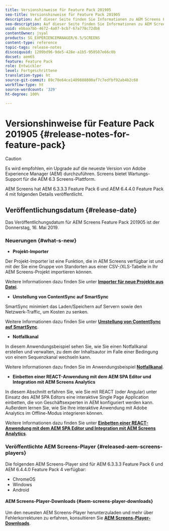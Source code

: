 ```yaml
---
title: Versionshinweise für Feature Pack 201905
seo-title: Versionshinweise für Feature Pack 201905
description: Auf dieser Seite finden Sie Informationen zu AEM Screens Feature Pack 201905, das am Donnerstag, 16. Mai 2019 veröffentlicht wurde.
seo-description: Auf dieser Seite finden Sie Informationen zu AEM Screens Feature Pack 201905, das am Donnerstag, 16. Mai 2019 veröffentlicht wurde.
uuid: ebbaa7bb-4672-4a07-bcb7-67a778c72db8
contentOwner: jsyal
products: SG_EXPERIENCEMANAGER/6.5/SCREENS
content-type: reference
topic-tags: release-notes
discoiquuid: 1209bd96-9de5-428e-a1b5-950507e66c0b
docset: aem65
feature: Feature Pack
role: Entwickler
level: Fortgeschrittene
translation-type: ht
source-git-commit: 89c70e64ce1409888800af7c7edfbf92ab4b2c68
workflow-type: ht
source-wordcount: '329'
ht-degree: 100%

---
```



# Versionshinweise für Feature Pack 201905 {#release-notes-for-feature-pack}

>[!CAUTION]
>
>Es wird empfohlen, ein Upgrade auf die neueste Version von Adobe Experience Manager (AEM) durchzuführen. Screens bietet Wartungs-Support für die AEM 6.3 Screens-Plattform.

AEM Screens hat AEM 6.3.3.3 Feature Pack 6 und AEM 6.4.4.0 Feature Pack 4 mit folgenden Details veröffentlicht.

## Veröffentlichungsdatum {#release-date}

Das Veröffentlichungsdatum für AEM Screens Feature Pack 201905 ist der Donnerstag, 16. Mai 2019.

### Neuerungen {#what-s-new}

* **Projekt-Importer**

Der Projekt-Importer ist eine Funktion, die in AEM Screens verfügbar ist und mit der Sie eine Gruppe von Standorten aus einer CSV-/XLS-Tabelle in Ihr AEM Screens-Projekt importieren können.

Weitere Informationen dazu finden Sie unter **[Importer für neue Projekte aus Datei](project-importer.md)**.

* **Umstellung von ContentSync auf SmartSync**

SmartSync minimiert das Laden/Speichern auf Servern sowie den Netzwerk-Traffic, um Kosten zu senken.

Weitere Informationen dazu finden Sie unter **[Umstellung von ContentSync auf SmartSync](smartsync.md)**.

* **Notfallkanal**

In diesem Anwendungsbeispiel sehen Sie, wie Sie einen Notfallkanal erstellen und verwalten, zu dem der Inhaltsautor im Falle einer Bedingung von einem Sequenzkanal wechseln kann.

Weitere Informationen dazu finden Sie im Anwendungsbeispiel **[Notfallkanal](emergency-channel.md)**.

* **Einbetten einer REACT-Anwendung mit dem AEM SPA Editor und Integration mit AEM Screens Analytics**

In diesem Abschnitt erfahren Sie, wie Sie mit REACT (oder Angular) unter Einsatz des AEM SPA Editors eine interaktive Single Page Application einbetten, die von Geschäftsexperten in AEM konfiguriert werden kann. Außerdem lernen Sie, wie Sie Ihre interaktive Anwendung mit Adobe Analytics im Offline-Modus integrieren können.

Weitere Informationen dazu finden Sie unter **[Einbetten einer REACT-Anwendung mit dem AEM SPA Editor und Integration mit AEM Screens Analytics](embedding-react-app.md)**.

### Veröffentlichte AEM Screens-Player {#released-aem-screens-players}

Die folgenden AEM Screens-Player sind für AEM 6.3.3.3 Feature Pack 6 und AEM 6.4.4.0 Feature Pack 4 verfügbar:

* ChromeOS
* Windows
* Android

#### AEM Screens-Player-Downloads {#aem-screens-player-downloads}

Um den neuesten AEM Screens-Player herunterzuladen und mehr über Fehlerkorrekturen zu erfahren, konsultieren Sie **[AEM Screens-Player-Downloads](https://download.macromedia.com/screens/)**.
